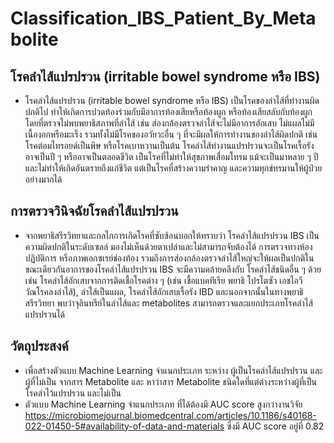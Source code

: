 # Classification_IBS_Patient_By_Metabolite
## โรคลำไส้แปรปรวน (irritable bowel syndrome หรือ IBS)  
- โรคลำไส้แปรปรวน (irritable bowel syndrome หรือ IBS)  เป็นโรคของลำไส้ที่ทำงานผิดปกติไป ทำให้เกิดการปวดท้องร่วมกับมีอาการท้องเสียหรือท้องผูก หรือท้องเสียสลับกับท้องผูก โดยที่ตรวจไม่พบพยาธิสภาพที่ลำไส้ เช่น ส่องกล้องตรวจลำไส้จะไม่มีอาการอักเสบ ไม่แผลไม่มีเนื้องอกหรือมะเร็ง รวมทั้งไม่มีโรคของอวัยวะอื่น ๆ ที่จะมีผลให้การทำงานของลำไส้ผิดปกติ เช่นโรคต่อมไทรอยด์เป็นพิษ หรือโรคเบาหวานเป็นต้น โรคลำไส้ทำงานแปรปรวนจะเป็นโรคเรื้อรังอาจเป็นปี ๆ หรืออาจเป็นตลอดชีวิต เป็นโรคที่ไม่ทำให้สุขภาพเสื่อมโทรม แม้จะเป็นมาหลาย ๆ ปี และไม่ทำให้เกิดอันตรายถึงแก่ชีวิต แต่เป็นโรคที่สร้างความรำคาญ และความทุกข์ทรมานให้ผู้ป่วยอย่างมากได้ 
## การตรวจวินิจฉัยโรคลำไส้แปรปรวน
- จากพยาธิสรีรวิทยาและกลไกการเกิดโรคที่ซับซ้อนบอกให้ทราบว่า โรคลำไส้แปรปรวน IBS เป็นความผิดปกติในระดับเซลล์ มองไม่เห็นด้วยตาเปล่าและไม่สามารถจับต้องได้ การตรวจทางห้องปฏิบัติการ หรือภาพเอกซเรย์ช่องท้อง รวมถึงการส่องกล้องตรวจลำไส้ใหญ่จะให้ผลเป็นปกติในขณะเดียวกันอาการของโรคลำไส้แปรปรวน IBS จะมีความคล้ายคลึงกับ โรคลำไส้ชนิดอื่น ๆ ด้วย เช่น โรคลำไส้อักเสบจากการติดเชื้อโรคต่าง ๆ (เช่น เชื้อแบคทีเรีย พยาธิ โปรโตซัว เอชไอวี วัณโรคลงลำไส้), ลำไส้เป็นแผล, โรคลำไส้อักเสบเรื้อรัง IBD  และนอกจากนั้นในทางพยาธิสรีรวิทยา พบว่าจุลินทรีย์ในลำไส้และ metabolites สามารถตรวจและแยกประเภทโรคลำไส้แปรปรวนได้ 
## วัตถุประสงค์
- เพื่อสร้างตัวแบบ Machine Learning จำแนกประเภท ระหว่าง ผู้เป็นโรคลำไส้แปรปรวน และผู้ที่ไม่เป็น จากสาร Metabolite และ หาว่าสาร Metabolite ชนิดใดที่แต่ต่างระหว่างผู้ที่เป็นโรคลำไว้แปรปรวน และไม่เป็น
- ตัวแบบ Machine Learning จำแนกประเภท ที่ได้ต้องมี AUC score สูงกว่างานวิจัย https://microbiomejournal.biomedcentral.com/articles/10.1186/s40168-022-01450-5#availability-of-data-and-materials ซึ่งมี AUC score อยู่่ที่ 0.82
